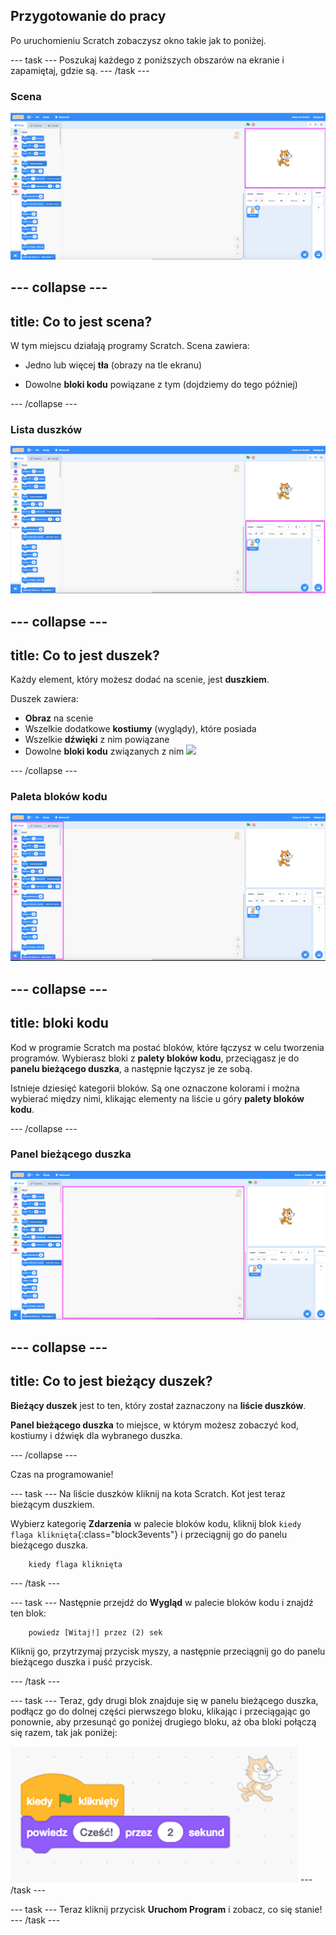 ## Przygotowanie do pracy

Po uruchomieniu Scratch zobaczysz okno takie jak to poniżej.

\--- task \--- Poszukaj każdego z poniższych obszarów na ekranie i zapamiętaj, gdzie są. \--- /task \---

### Scena

![Okno Scratch z zaznaczoną sceną](images/hlStage.png)

## \--- collapse \---

## title: Co to jest scena?

W tym miejscu działają programy Scratch. Scena zawiera:

* Jedno lub więcej **tła** (obrazy na tle ekranu)

* Dowolne **bloki kodu** powiązane z tym (dojdziemy do tego później)

\--- /collapse \---

### Lista duszków

![Okno Scratch z zaznaczoną listą duszków](images/hlSpriteList.png)

## \--- collapse \---

## title: Co to jest duszek?

Każdy element, który możesz dodać na scenie, jest **duszkiem**.

Duszek zawiera:

* **Obraz** na scenie
* Wszelkie dodatkowe **kostiumy** (wyglądy), które posiada
* Wszelkie **dźwięki** z nim powiązane
* Dowolne **bloki kodu** związanych z nim ![](images/setup2.png)

\--- /collapse \---

### Paleta bloków kodu

![Okno Scratch z zaznaczoną paletą bloków](images/hlBlocksPalette.png)

## \--- collapse \---

## title: bloki kodu

Kod w programie Scratch ma postać bloków, które łączysz w celu tworzenia programów. Wybierasz bloki z **palety bloków kodu**, przeciągasz je do **panelu bieżącego duszka**, a następnie łączysz je ze sobą.

Istnieje dziesięć kategorii bloków. Są one oznaczone kolorami i można wybierać między nimi, klikając elementy na liście u góry **palety bloków kodu**.

\--- /collapse \---

### Panel bieżącego duszka

![Okno Scratch z zaznaczonym panelem bieżącego duszka](images/hlCurrentSpritePanel.png)

## \--- collapse \---

## title: Co to jest bieżący duszek?

**Bieżący duszek** jest to ten, który został zaznaczony na **liście duszków**.

**Panel bieżącego duszka** to miejsce, w którym możesz zobaczyć kod, kostiumy i dźwięk dla wybranego duszka.

\--- /collapse \---

Czas na programowanie!

\--- task \--- Na liście duszków kliknij na kota Scratch. Kot jest teraz bieżącym duszkiem.

Wybierz kategorię **Zdarzenia** w palecie bloków kodu, kliknij blok `kiedy flaga kliknięta`{:class="block3events"} i przeciągnij go do panelu bieżącego duszka.

```blocks3
    kiedy flaga kliknięta
```

\--- /task \---

\--- task \--- Następnie przejdź do **Wygląd** w palecie bloków kodu i znajdź ten blok:

```blocks3
    powiedz [Witaj!] przez (2) sek
```

Kliknij go, przytrzymaj przycisk myszy, a następnie przeciągnij go do panelu bieżącego duszka i puść przycisk.

\--- /task \---

\--- task \--- Teraz, gdy drugi blok znajduje się w panelu bieżącego duszka, podłącz go do dolnej części pierwszego bloku, klikając i przeciągając go ponownie, aby przesunąć go poniżej drugiego bloku, aż oba bloki połączą się razem, tak jak poniżej:

![](images/setup3.png) \--- /task \---

\--- task \--- Teraz kliknij przycisk **Uruchom Program** i zobacz, co się stanie! \--- /task \---